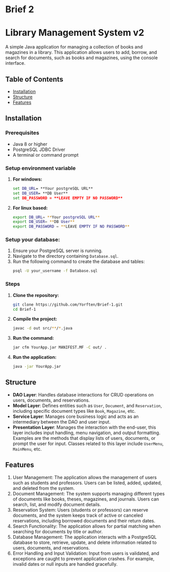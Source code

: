 # Brief 2 
# Library Management System v2

A simple Java application for managing a collection of books and magazines in a library. This application allows users to add, borrow, and search for documents, such as books and magazines, using the console interface.

## Table of Contents

- [Installation](#installation)
- [Structure](#Structure)
- [Features](#features)

## Installation

### Prerequisites

- Java 8 or higher
- PostgreSQL JDBC Driver
- A terminal or command prompt

### Setup environment variable

1. **For windows:**
   ```cmd
   set DB_URL= **Your postgreSQL URL**
   set DB_USER= **DB User**
   set DB_PASSWORD = **LEAVE EMPTY IF NO PASSWORD**

2. **For linux based:**
   ```bash
   export DB_URL= **Your postgreSQL URL**
   export DB_USER= **DB User**
   export DB_PASSWORD = **LEAVE EMPTY IF NO PASSWORD**

### Setup your database:

1. Ensure your PostgreSQL server is running.
2. Navigate to the directory containing `Database.sql`.
3. Run the following command to create the database and tables:
   ```bash
   psql -U your_username -f Database.sql
   

### Steps

1. **Clone the repository:**

   ```sh
   git clone https://github.com/Yorften/Brief-1.git
   cd Brief-1

2. **Compile the project:**
   ```sh
   javac -d out src/**/*.java

3. **Run the command:**
   ```sh
   jar cfm YourApp.jar MANIFEST.MF -C out/ .

4. **Run the application:**
   ```sh
   java -jar YourApp.jar

## Structure

- **DAO Layer**: Handles database interactions for CRUD operations on users, documents, and reservations.
- **Model Layer**: Defines entities such as `User`, `Document`, and `Reservation`, including specific document types like `Book`, `Magazine`, etc.
- **Service Layer**: Manages core business logic and acts as an intermediary between the DAO and user input.
- **Presentation Layer**: Manages the interaction with the end-user, this layer includes input handling, menu navigation, and output formatting. Examples are the methods that display lists of users, documents, or prompt the user for input. Classes related to this layer include `UserMenu`, `MainMenu`, etc. 

## Features

1. User Management: The application allows the management of users such as students and professors. Users can be listed, added, updated, and deleted from the system.
2. Document Management: The system supports managing different types of documents like books, theses, magazines, and journals. Users can search, list, and modify document details.
3. Reservation System: Users (students or professors) can reserve documents, and the system keeps track of active or canceled reservations, including borrowed documents and their return dates.
4. Search Functionality: The application allows for partial matching when searching for documents by title or author.
5. Database Management: The application interacts with a PostgreSQL database to store, retrieve, update, and delete information related to users, documents, and reservations.
6. Error Handling and Input Validation: Input from users is validated, and exceptions are caught to prevent application crashes. For example, invalid dates or null inputs are handled gracefully.
